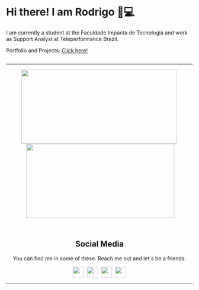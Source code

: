 <div>
  <h1>Hi there! I am Rodrigo 👋💻</h1>
  <p>
    I am currently a student at the Faculdade Impacta de Tecnologia and work as Support Analyst at Teleperformance Brazil.
  </p>
  <p>Portfolio and Projects: <a href="https://rodrigotrindade.netlify.app">Click here!</a></p>
</div>

<div class="wrap" style="display:flex; flex-direction: column; flex-wrap: wrap; justify-content: space-around">
  <hr>
  <div class="cards" style="display:flex; flex-direction: row; flex-wrap: wrap; justify-content: space-around">
    <div class="most-languages">
        <a href="https://github.com/elir0d?tab=repositories">
          <img align="left" src="https://github-readme-stats.vercel.app/api/top-langs/?username=elir0d&count_private=true&layout=compact" width="420" height="200"/>
        </a>
    </div>
    <div class="github-stats">
        <a href="https://github-readme-stats.vercel.app/api?username=elir0d&show_icons=true">
          <img  align="right" src="https://github-readme-stats.vercel.app/api?username=elir0d&count_private=true&show_icons=true" width="400" height="200"/>
        </a>
    </div>
  </div>
  <pre align="center" style="overflow-x: hidden; background-color: transparent; color: transparent" ></pre>
  <div align="center" class="social-media" style="display:flex; flex-direction: column; flex-wrap: wrap;align-items: center;justify-content: center;align-items: center">
      <div>
        <h2  align="" style=";text-align: center; font-style: bolder; font-weight: bold;">
          Social Media
        </h2>
        <p style="text-align: center; margin-inline: 2px; font-style: bold;">
          You can find me in some of these. Reach me out and let´s be a friends:
        </p>
      </div>
    <div align="" class="media-links" style="display:flex; flex-direction: row; flex-wrap: wrap; align-items: center;justify-content: center;">
      <a href="https://www.freecodecamp.org/rodrigomacade">
        <img height="30" src="https://raw.githubusercontent.com/gist/Deftwun/e3756a8b518cbb354425/raw/6584db8babd6cbc4ecb35ed36f0d184a506b979e/free-code-camp-logo.svg">
      </a>&nbsp;&nbsp;
      <a href="https://twitter.com/elir0d"><img height="30" src="https://github.com/WaylonWalker/WaylonWalker/blob/main/icon/twitter.png?raw=true"></a>&nbsp;&nbsp;
      <a href="https://www.instagram.com/elir0d" >
        <img height="30" src="https://user-images.githubusercontent.com/37451620/118635309-cfe24280-b7a9-11eb-89fd-55e69345e871.png?raw=true">
      </a>&nbsp;&nbsp;
      <a href="https://www.linkedin.com/in/rodrigo-trindade-b05b73203/">
        <img height="30" src="https://github.com/WaylonWalker/WaylonWalker/blob/main/icon/linkedin.png?raw=true">
      </a>
    </div>
  </div>
  <hr>
</div>
